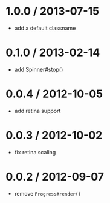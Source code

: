 
1.0.0 / 2013-07-15 
==================

 * add a default classname

0.1.0 / 2013-02-14 
==================

  * add Spinner#stop()

0.0.4 / 2012-10-05 
==================

  * add retina support

0.0.3 / 2012-10-02 
==================

  * fix retina scaling

0.0.2 / 2012-09-07 
==================

  * remove `Progress#render()`
